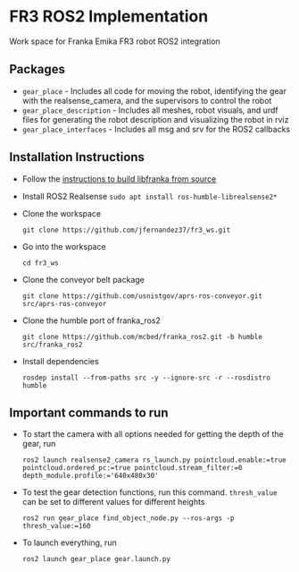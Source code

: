 # FR3 ROS2 Implementation
Work space for Franka Emika FR3 robot ROS2 integration

## Packages
* `gear_place` - Includes all code for moving the robot, identifying the gear with the realsense_camera, and the supervisors to control the robot
* `gear_place_description` - Includes all meshes, robot visuals, and urdf files for generating the robot description and visualizing the robot in rviz
* `gear_place_interfaces` - Includes all msg and srv for the ROS2 callbacks

## Installation Instructions
* Follow the [instructions to build libfranka from source](https://support.franka.de/docs/installation_linux.html#building-from-source)

* Install ROS2 Realsense `sudo apt install ros-humble-librealsense2*`

* Clone the workspace

    `git clone https://github.com/jfernandez37/fr3_ws.git`

* Go into the workspace

    `cd fr3_ws`

* Clone the conveyor belt package

  `git clone https://github.com/usnistgov/aprs-ros-conveyor.git src/aprs-ros-conveyor`

* Clone the humble port of franka_ros2

    `git clone https://github.com/mcbed/franka_ros2.git -b humble src/franka_ros2`

* Install dependencies

    `rosdep install --from-paths src -y --ignore-src -r --rosdistro humble`

## Important commands to run

* To start the camera with all options needed for getting the depth of the gear, run
  
    `ros2 launch realsense2_camera rs_launch.py pointcloud.enable:=true pointcloud.ordered_pc:=true pointcloud.stream_filter:=0 depth_module.profile:='640x480x30'`

* To test the gear detection functions, run this command. `thresh_value` can be set to different values for different heights
  
    `ros2 run gear_place find_object_node.py --ros-args -p thresh_value:=160`
  
* To launch everything, run
  
    `ros2 launch gear_place gear.launch.py`
